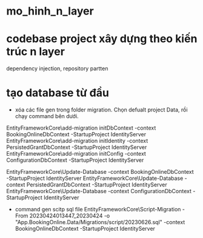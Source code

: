 # mo_hinh_n_layer
# codebase project xây dựng theo kiến trúc n layer
dependency injection, repository partten

# tạo database từ đầu
- xóa các file gen trong folder migration. Chọn defualt project Data, rồi chạy command bên dưới.

  
EntityFrameworkCore\add-migration initDbContext -context BookingOnlineDbContext -StartupProject IdentityServer
EntityFrameworkCore\add-migration initIdentity -context PersistedGrantDbContext -StartupProject IdentityServer
EntityFrameworkCore\add-migration initConfig -context ConfigurationDbContext -StartupProject IdentityServer

EntityFrameworkCore\Update-Database -context BookingOnlineDbContext -StartupProject IdentityServer
EntityFrameworkCore\Update-Database -context PersistedGrantDbContext -StartupProject IdentityServer
EntityFrameworkCore\Update-Database -context ConfigurationDbContext -StartupProject IdentityServer

- command gen scitp sql file
EntityFrameworkCore\Script-Migration -From 20230424013447_20230424 -o "App.BookingOnline.Data/Migrations/script/20230626.sql" -context BookingOnlineDbContext -StartupProject IdentityServer
